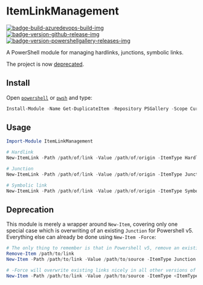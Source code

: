 # ItemLinkManagement

[![badge-build-azuredevops-build-img][]][badge-build-azuredevops-build-src] [![badge-version-github-release-img][]][badge-version-github-release-src] [![badge-version-powershellgallery-releases-img][]][badge-version-powershellgallery-releases-src]

[badge-build-azuredevops-build-img]: https://img.shields.io/azure-devops/build/theohbrothers/ItemLinkManagement/9/master.svg?label=build&logo=azure-pipelines&style=flat-square
[badge-build-azuredevops-build-src]: https://dev.azure.com/theohbrothers/ItemLinkManagement/_build?definitionId=9
[badge-version-github-release-img]: https://img.shields.io/github/v/release/theohbrothers/ItemLinkManagement?style=flat-square
[badge-version-github-release-src]: https://github.com/theohbrothers/ItemLinkManagement/releases
[badge-version-powershellgallery-releases-img]: https://img.shields.io/powershellgallery/v/ItemLinkManagement?logo=powershell&logoColor=white&label=PSGallery&labelColor=&style=flat-square
[badge-version-powershellgallery-releases-src]: https://www.powershellgallery.com/packages/ItemLinkManagement/

A PowerShell module for managing hardlinks, junctions, symbolic links.

The project is now [deprecated](#deprecation).

## Install

Open [`powershell`](https://docs.microsoft.com/en-us/powershell/scripting/windows-powershell/install/installing-windows-powershell?view=powershell-5.1) or [`pwsh`](https://github.com/powershell/powershell#-powershell) and type:

```powershell
Install-Module -Name Get-DuplicateItem -Repository PSGallery -Scope CurrentUser -Verbose
```

## Usage

```powershell
Import-Module ItemLinkManagement

# Hardlink
New-ItemLink -Path /path/of/link -Value /path/of/origin -ItemType Hardlink

# Junction
New-ItemLink -Path /path/of/link -Value /path/of/origin -ItemType Junction

# Symbolic link
New-ItemLink -Path /path/of/link -Value /path/of/origin -ItemType SymbolicLink
```

## Deprecation

This module is merely a wrapper around `New-Item`, covering only one special case which is overwriting of an existing `Junction` for Powershell v5. Everything else can already be done using `New-Item -Force`:

```powershell
# The only thing to remember is that in Powershell v5, remove an existing Junction before using New-Item, because New-Item -Force throws an error.
Remove-Item /path/to/link
New-Item -Path /path/to/link -Value /path/to/source -ItemType Junction

# -Force will overwrite existing links nicely in all other versions of Powershell
New-Item -Path /path/to/link -Value /path/to/source -ItemType <ItemType> -Force
```

